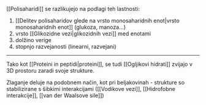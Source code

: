 [[Polisaharidi]] se razlikujejo na podlagi teh lastnosti:
1. [[Delitev polisaharidov glede na vrsto monosaharidnih enot|vrsto monosaharidnih enot]] (glukoza, manoza...)
2. vrsto [[Glikozidne vezi|glikozidnih vezi]] med enotami
3. dolžino verige
4. stopnjo razvejanosti (linearni, razvejani)

---

Tako kot [[Proteini in peptidi|proteini]], se tudi [[Ogljikovi hidrati]] zvijajo v 3D prostoru zaradi svoje strukture.

Zlaganje deluje na podobnem način, kot pri beljakovinah - strukture so stabilizirane s šibkimi interakcijami ([[Vodikove vezi]], [[Hidrofobne interakcije]], [[van der Waalsove sile]])